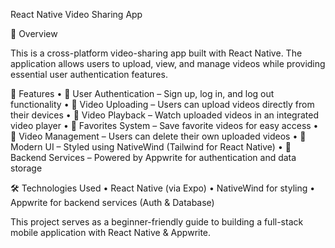 React Native Video Sharing App

📌 Overview

This is a cross-platform video-sharing app built with React Native. The application allows users to upload, view, and manage videos while providing essential user authentication features.

🚀 Features
	•	🔹 User Authentication – Sign up, log in, and log out functionality
	•	🔹 Video Uploading – Users can upload videos directly from their devices
	•	🔹 Video Playback – Watch uploaded videos in an integrated video player
	•	🔹 Favorites System – Save favorite videos for easy access
	•	🔹 Video Management – Users can delete their own uploaded videos
	•	🔹 Modern UI – Styled using NativeWind (Tailwind for React Native)
	•	🔹 Backend Services – Powered by Appwrite for authentication and data storage

🛠️ Technologies Used
	•	React Native (via Expo)
	•	NativeWind for styling
	•	Appwrite for backend services (Auth & Database)

This project serves as a beginner-friendly guide to building a full-stack mobile application with React Native & Appwrite.
